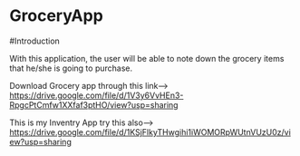 # GroceryApp

#Introduction

With this application, the user will be able to note down the grocery items that he/she is going to purchase.

Download Grocery app through this link--> 
https://drive.google.com/file/d/1V3y6VvHEn3-RpgcPtCmfw1XXfaf3ptHO/view?usp=sharing

This is my Inventry App try this also--> 
https://drive.google.com/file/d/1KSjFlkyTHwgihi1iWOMORpWUtnVUzU0z/view?usp=sharing
